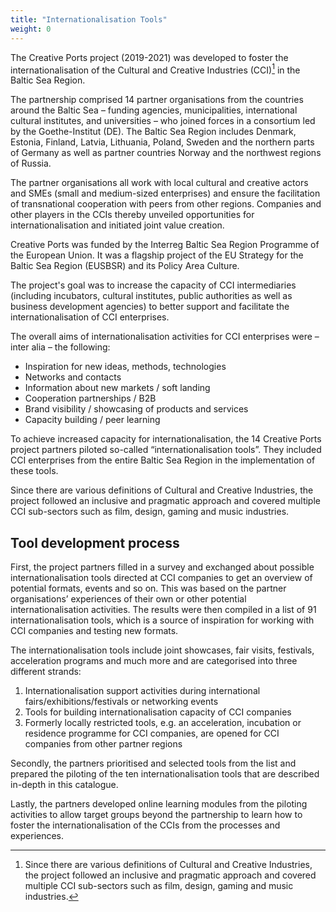 ```yaml
---
title: "Internationalisation Tools"
weight: 0
---
```


The Creative Ports project (2019-2021) was developed to foster the internationalisation of the Cultural and Creative Industries (CCI)[^1] in the Baltic Sea Region.

The partnership comprised 14 partner organisations from the countries around the Baltic Sea – funding agencies, municipalities, international cultural institutes, and universities – who joined forces in a consortium led by the Goethe-Institut (DE). The Baltic Sea Region includes Denmark, Estonia, Finland, Latvia, Lithuania, Poland, Sweden and the northern parts of Germany as well as partner countries Norway and the northwest regions of Russia.

The partner organisations all work with local cultural and creative actors and SMEs (small and medium-sized enterprises) and ensure the facilitation of transnational cooperation with peers from other regions. Companies and other players in the CCIs thereby unveiled opportunities for internationalisation and initiated joint value creation.

Creative Ports was funded by the Interreg Baltic Sea Region Programme of the European Union. It was a flagship project of the EU Strategy for the Baltic Sea Region (EUSBSR) and its Policy Area Culture.

The project's goal was to increase the capacity of CCI intermediaries (including incubators, cultural institutes, public authorities as well as business development agencies) to better support and facilitate the internationalisation of CCI enterprises. 

The overall aims of internationalisation activities for CCI enterprises were – inter alia – the following:
* Inspiration for new ideas, methods, technologies
* Networks and contacts
* Information about new markets / soft landing
* Cooperation partnerships / B2B
* Brand visibility / showcasing of products and services
* Capacity building / peer learning

To achieve increased capacity for internationalisation, the 14 Creative Ports project partners piloted so-called “internationalisation tools”. They included CCI enterprises from the entire Baltic Sea Region in the implementation of these tools.

Since there are various definitions of Cultural and Creative Industries, the project followed an inclusive and pragmatic approach and covered multiple CCI sub-sectors such as film, design, gaming and music industries.

## Tool development process

First, the project partners filled in a survey and exchanged about possible internationalisation tools directed at CCI companies to get an overview of potential formats, events and so on. This was based on the partner organisations’ experiences of their own or other potential internationalisation activities. The results were then compiled in a list of 91 internationalisation tools, which is a source of inspiration for working with CCI companies and testing new formats. 

The internationalisation tools include joint showcases, fair visits, festivals, acceleration programs and much more and are categorised into three different strands:
1. Internationalisation support activities during international fairs/exhibitions/festivals or networking events
2. Tools for building internationalisation capacity of CCI companies
3. Formerly locally restricted tools, e.g. an acceleration, incubation or residence programme for CCI companies, are opened for CCI companies from other partner regions

Secondly, the partners prioritised and selected tools from the list and prepared the piloting of the ten internationalisation tools that are described in-depth in this catalogue. 

Lastly, the partners developed online learning modules from the piloting activities to allow target groups beyond the partnership to learn how to foster the internationalisation of the CCIs from the processes and experiences.

[^1]: Since there are various definitions of Cultural and Creative Industries, the project followed an inclusive and pragmatic approach and covered multiple CCI sub-sectors such as film, design, gaming and music industries.

